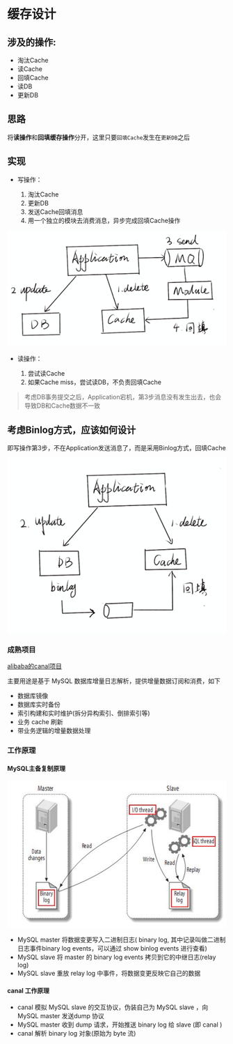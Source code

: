 # 缓存设计

## 涉及的操作:

- 淘汰Cache
- 读Cache
- 回填Cache
- 读DB
- 更新DB

## 思路

将**读操作**和**回填缓存操作**分开，这里只要`回填Cache`发生在`更新DB`之后

## 实现

- 写操作：

  1. 淘汰Cache
  2. 更新DB
  3. 发送Cache回填消息
  4. 用一个独立的模块去消费消息，异步完成回填Cache操作

  

![image-20191006110925477](assets/image-20191006110925477.png)

- 读操作：

  1. 尝试读Cache
  2. 如果Cache miss，尝试读DB，不负责回填Cache

  

> 考虑DB事务提交之后，Application宕机，第3步消息没有发生出去，也会导致DB和Cache数据不一致



## 考虑Binlog方式，应该如何设计

即写操作第3步，不在Application发送消息了，而是采用Binlog方式，回填Cache

![image-20191006111431626](assets/image-20191006111431626.png)

### 成熟项目

[alibaba的canal项目](https://github.com/alibaba/canal)

主要用途是基于 MySQL 数据库增量日志解析，提供增量数据订阅和消费，如下

- 数据库镜像
- 数据库实时备份
- 索引构建和实时维护(拆分异构索引、倒排索引等)
- 业务 cache 刷新
- 带业务逻辑的增量数据处理

### 工作原理

#### MySQL主备复制原理

![img](assets/687474703a2f2f646c2e69746579652e636f6d2f75706c6f61642f6174746163686d656e742f303038302f333038362f34363863316131342d653761642d333239302d396433642d3434616335303161373232372e6a7067.jpeg)

- MySQL master 将数据变更写入二进制日志( binary log, 其中记录叫做二进制日志事件binary log events，可以通过 show binlog events 进行查看)
- MySQL slave 将 master 的 binary log events 拷贝到它的中继日志(relay log)
- MySQL slave 重放 relay log 中事件，将数据变更反映它自己的数据

#### canal 工作原理

- canal 模拟 MySQL slave 的交互协议，伪装自己为 MySQL slave ，向 MySQL master 发送dump 协议
- MySQL master 收到 dump 请求，开始推送 binary log 给 slave (即 canal )
- canal 解析 binary log 对象(原始为 byte 流)

